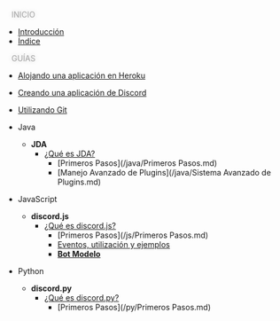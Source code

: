 
<a style="flex: 1 2 auto;
  margin: 2px;
  font-size: 14px;
  padding: 10px;
  text-align: center;
  text-transform: uppercase;
  transition: 2.3s;
  color: #a2a2a2;
  text-shadow: 0px 0px 10px rgba(0,0,0,0.2);">Inicio</a>

* [<i class="fas fa-align-justify"></i> Introducción](/)
* [<i class="far fa-map"></i> Índice](/indice.md)

<a style="flex: 1 2 auto;
  margin: 2px;
  font-size: 14px;
  padding: 10px;
  text-align: center;
  text-transform: uppercase;
  transition: 2.3s;
  color: #a2a2a2;
  text-shadow: 0px 0px 10px rgba(0,0,0,0.2);">Guías</a>

* [Alojando una aplicación en Heroku](/general/alojando-bot-en-heroku.md)
* [Creando una aplicación de Discord](/general/creando-aplicación-de-discord.md)
* [<font color="orange"><i class="fab fa-git"></i></font> Utilizando Git](/general/utilizando-git.md)
* <i class="fab fa-java"></i> Java
  * **<i class="fas fa-archive"></i> JDA**
    * [¿Qué es JDA?](/java/jda.md)
      * [Primeros Pasos](/java/Primeros Pasos.md)
      * [Manejo Avanzado de Plugins](/java/Sistema Avanzado de Plugins.md)

* <i class="fab fa-js"></i> JavaScript
  * **<i class="fas fa-archive"></i> discord.js**
    * [¿Qué es discord.js?](/js/discord-js.md)
      * [Primeros Pasos](/js/Primeros Pasos.md)
      * [Eventos, utilización y ejemplos](/js/eventos.md)
      * [**<i class="fas fa-download" title="Descarga el bot modelo de esta librería."></i> Bot Modelo**](https://github.com/MrDevsaider/discordjs-bot-example)

* <i class="fab fa-python"></i> Python
  * **<i class="fas fa-archive"></i> discord.py**
    * [¿Qué es discord.py?](/py/discord-py.md)
      * [Primeros Pasos](/py/Primeros Pasos.md)
